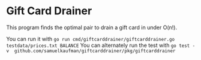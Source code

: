# Gift Card Drainer

This program finds the optimal pair to drain a gift card in under O(n!).

You can run it with `go run cmd/giftcarddrainer/giftcarddrainer.go testdata/prices.txt BALANCE`
You can alternately run the test with `go test -v  github.com/samuelkaufman/giftcarddrainer/pkg/giftcarddrainer`
